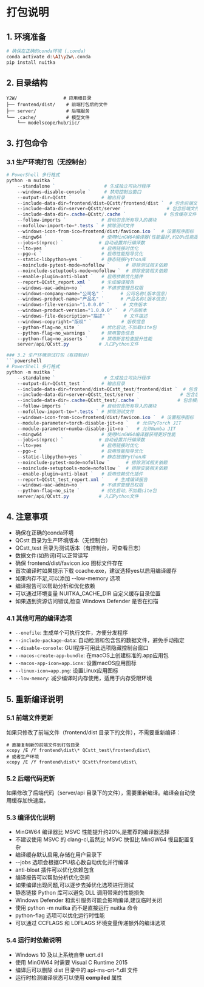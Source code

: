# 打包说明

## 1. 环境准备
```bash
# 确保在正确的conda环境 (.conda)
conda activate d:\AI\y2w\.conda
pip install nuitka
```

## 2. 目录结构
```
Y2W/                 # 应用根目录
├── frontend/dist/    # 前端打包后的文件
├── server/           # 后端服务
└── .cache/           # 模型文件
    └── modelscope/hub/iic/
```

## 3. 打包命令

### 3.1 生产环境打包（无控制台）
```powershell
# PowerShell 多行格式
python -m nuitka `
    --standalone `                  # 生成独立可执行程序
    --windows-disable-console `     # 禁用控制台窗口
    --output-dir=QCstt `           # 输出目录
    --include-data-dir=frontend/dist=QCstt/frontend/dist `  # 包含前端文件
    --include-data-dir=server=QCstt/server `               # 包含后端文件
    --include-data-dir=.cache=QCstt/.cache `              # 包含缓存文件
    --follow-imports `             # 自动包含所有导入的模块
    --nofollow-import-to=*.tests ` # 排除测试文件
    --windows-icon-from-ico=frontend/dist/favicon.ico `  # 设置程序图标
    --mingw64 `                    # 使用MinGW64编译器(性能最好,约20%性能提升)
    --jobs=$(nproc) `             # 自动设置并行编译数
    --lto=yes `                    # 启用链接时优化
    --pgo-c `                      # 启用性能指导优化
    --static-libpython=yes `       # 静态链接Python库
    --noinclude-pytest-mode=nofollow `      # 排除测试相关依赖
    --noinclude-setuptools-mode=nofollow `  # 排除安装相关依赖
    --enable-plugin=anti-bloat `   # 启用依赖优化插件
    --report=QCstt_report.xml `    # 生成编译报告
    --windows-uac-admin=no `       # 不请求管理员权限
    --windows-company-name="公司名" `      # 公司名称(版本信息)
    --windows-product-name="产品名" `      # 产品名称(版本信息)
    --windows-file-version="1.0.0.0" `     # 文件版本
    --windows-product-version="1.0.0.0" `  # 产品版本
    --windows-file-description="描述" `     # 文件描述
    --windows-copyright="版权" `           # 版权信息
    --python-flag=no_site `        # 优化启动,不加载site包
    --python-flag=no_warnings `    # 禁用警告信息
    --python-flag=no_asserts `     # 禁用断言检查提升性能
    server/api/QCstt.py           # 入口Python文件

### 3.2 生产环境测试打包（有控制台）
```powershell
# PowerShell 多行格式
python -m nuitka `
    --standalone `                  # 生成独立可执行程序
    --output-dir=QCstt_test `      # 输出目录
    --include-data-dir=frontend/dist=QCstt_test/frontend/dist `  # 包含前端文件
    --include-data-dir=server=QCstt_test/server `               # 包含后端文件
    --include-data-dir=.cache=QCstt_test/.cache `              # 包含模型文件
    --follow-imports `             # 自动包含所有导入的模块
    --nofollow-import-to=*.tests ` # 排除测试文件
    --windows-icon-from-ico=frontend/dist/favicon.ico `  # 设置程序图标
    --module-parameter=torch-disable-jit=no `   # 允许PyTorch JIT
    --module-parameter=numba-disable-jit=no `   # 允许Numba JIT
    --mingw64 `                    # 使用MinGW64编译器获得更好性能
    --jobs=$(nproc) `             # 自动设置并行编译数
    --lto=yes `                    # 启用链接时优化
    --pgo-c `                      # 启用性能指导优化
    --static-libpython=yes `       # 静态链接Python库
    --noinclude-pytest-mode=nofollow `      # 排除测试相关依赖
    --noinclude-setuptools-mode=nofollow `  # 排除安装相关依赖
    --enable-plugin=anti-bloat `   # 启用依赖优化插件
    --report=QCstt_test_report.xml `    # 生成编译报告
    --windows-uac-admin=no `       # 不请求管理员权限
    --python-flag=no_site `        # 优化启动,不加载site包
    server/api/QCstt.py           # 入口Python文件
```

## 4. 注意事项
- 确保在正确的conda环境
- QCstt 目录为生产环境版本（无控制台）
- QCstt_test 目录为测试版本（有控制台，可查看日志）
- 数据文件(如热词)可以正常读写
- 确保 frontend/dist/favicon.ico 图标文件存在
- 首次编译时如果提示下载 ccache.exe，建议选择yes以启用编译缓存
- 如果内存不足,可以添加 --low-memory 选项
- 编译报告可以帮助分析和优化依赖
- 可以通过环境变量 NUITKA_CACHE_DIR 自定义缓存目录位置
- 如果遇到资源访问错误,检查 Windows Defender 是否在扫描

### 4.1 其他可用的编译选项
- `--onefile`: 生成单个可执行文件，方便分发程序
- `--include-package-data`: 自动检测和包含包的数据文件，避免手动指定
- `--disable-console`: GUI程序可用此选项隐藏控制台窗口
- `--macos-create-app-bundle`: 在macOS上创建标准的.app应用包
- `--macos-app-icon=app.icns`: 设置macOS应用图标
- `--linux-icon=app.png`: 设置Linux应用图标
- `--low-memory`: 减少编译时内存使用，适用于内存受限环境

## 5. 重新编译说明

### 5.1 前端文件更新
如果只修改了前端文件（frontend/dist 目录下的文件），不需要重新编译：
```
# 直接复制新的前端文件到打包目录
xcopy /E /Y frontend\dist\* QCstt_test\frontend\dist\
# 或者生产环境
xcopy /E /Y frontend\dist\* QCstt\frontend\dist\
```

### 5.2 后端代码更新
如果修改了后端代码（server/api 目录下的文件），需要重新编译。编译会自动使用缓存加快速度。

### 5.3 编译优化说明
- MinGW64 编译器比 MSVC 性能提升约20%,是推荐的编译器选择
- 不建议使用 MSVC 的 clang-cl,虽然比 MSVC 快但比 MinGW64 慢且配置复杂
- 编译缓存默认启用,存储在用户目录下
- --jobs 选项会根据CPU核心数自动优化并行编译
- anti-bloat 插件可以优化依赖包含
- 编译报告可以帮助分析优化空间
- 如果编译出现问题,可以逐步去掉优化选项进行测试
- 静态链接 Python 库可以避免 DLL 调用带来的性能损失
- Windows Defender 和索引服务可能会影响编译,建议临时关闭
- 使用 python -m nuitka 而不是直接运行 nuitka 命令
- python-flag 选项可以优化运行时性能
- 可以通过 CCFLAGS 和 LDFLAGS 环境变量传递额外的编译选项

### 5.4 运行时依赖说明
- Windows 10 及以上系统自带 ucrt.dll
- 使用 MinGW64 时需要 Visual C Runtime 2015
- 编译后可以删除 dist 目录中的 api-ms-crt-*.dll 文件
- 运行时检测编译状态可以使用 __compiled__ 属性
